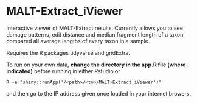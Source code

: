 # MALT-Extract_iViewer

Interactive viewer of MALT-Extract results. Currently allows you to see damage patterns, edit distance and median fragment length of a taxon compared all average lengths of every taxon in a sample.

Requires the R packages tidyverse and gridExtra.

To run on your own data, **change the directory in the app.R file (where indicated)** before running in either Rstudio or 

```
R -e "shiny::runApp('/<path>/<to>/MALT-Extract_iViewer')"
```

and then go to the IP address given once loaded in your internet browers.
